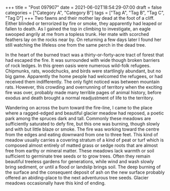 +++
title = "Post 097907"
date = 2021-06-02T18:54:29-07:00
draft = false
categories = ["Category A", "Category B"]
tags = ["Tag A", "Tag B", "Tag C", "Tag D"]
+++
Two fawns and their mother lay dead at the foot of a cliff. Either blinded or terrorized by fire or smoke, they apparently had leaped or fallen to death. As I gained the top in climbing to investigate, an eagle swooped angrily at me from a topless trunk. Her mate with scorched feathers lay on the rocks near by. On returning a few days later I found her still watching the lifeless one from the same perch in the dead tree.

In the heart of the burned tract was a thirty-or-forty-acre tract of forest that had escaped the fire. It was surrounded with wide though broken barriers of rock ledges. In this green oasis were numerous wild-folk refugees. Chipmunks, rats, woodchucks, and birds were startlingly abundant, but no big game. Apparently the home people had welcomed the refugees, or had received them indifferently. The only fight noticed was between mountain rats. However, this crowding and overrunning of territory when the exciting fire was over, probably made many terrible pages of animal history, before exodus and death brought a normal readjustment of life to the territory.

Wandering on across the burn toward the fire-line, I came to the place where a ragged-edged and beautiful glacier meadow had reposed, a poetic park among the spruces dark and tall. Commonly these meadows are sufficiently saturated to defy fire, but this one was burning, though slowly and with but little blaze or smoke. The fire was working toward the centre from the edges and eating downward from one to three feet. This kind of meadow usually carries a covering stratum of a kind of peat or turf which is composed almost entirely of matted grass or sedge roots that are almost free from earthy or mineral matter. These meadows lack warmth or soil sufficient to germinate tree seeds or to grow trees. Often they remain beautiful treeless gardens for generations, while wind and wash slowly bring sediment, or until a flood or landslip brings soil. The deep burning of the surface and the consequent deposit of ash on the new surface probably offered an abiding-place to the next adventurous tree seeds. Glacier meadows occasionally have this kind of ending.
